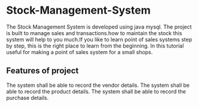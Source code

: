 # Stock-Management-System
The Stock Management System is developed using java mysql. The project is built to manage sales and transactions.how to maintain the stock this system will help to you much.If you like to learn point of sales systems step by step, this is the right place to learn from the beginning. In this tutorial useful for making a point of sales system for a small shops.

## Features of project
The system shall be able to record the vendor details.
The system shall be able to record the product details.
The system shall be able to record the purchase details.
